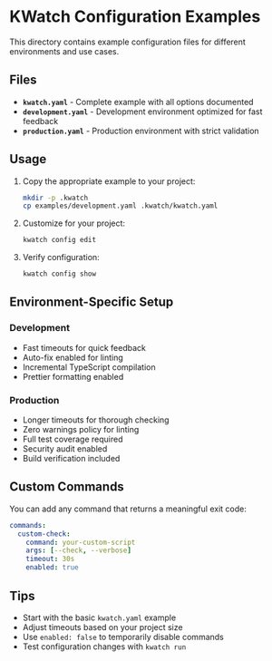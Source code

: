 # KWatch Configuration Examples

This directory contains example configuration files for different environments and use cases.

## Files

- **`kwatch.yaml`** - Complete example with all options documented
- **`development.yaml`** - Development environment optimized for fast feedback
- **`production.yaml`** - Production environment with strict validation

## Usage

1. Copy the appropriate example to your project:
   ```bash
   mkdir -p .kwatch
   cp examples/development.yaml .kwatch/kwatch.yaml
   ```

2. Customize for your project:
   ```bash
   kwatch config edit
   ```

3. Verify configuration:
   ```bash
   kwatch config show
   ```

## Environment-Specific Setup

### Development
- Fast timeouts for quick feedback
- Auto-fix enabled for linting
- Incremental TypeScript compilation
- Prettier formatting enabled

### Production
- Longer timeouts for thorough checking
- Zero warnings policy for linting
- Full test coverage required
- Security audit enabled
- Build verification included

## Custom Commands

You can add any command that returns a meaningful exit code:

```yaml
commands:
  custom-check:
    command: your-custom-script
    args: [--check, --verbose]
    timeout: 30s
    enabled: true
```

## Tips

- Start with the basic `kwatch.yaml` example
- Adjust timeouts based on your project size
- Use `enabled: false` to temporarily disable commands
- Test configuration changes with `kwatch run`
